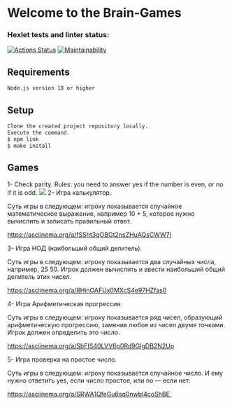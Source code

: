 # Welcome to the Brain-Games
### Hexlet tests and linter status:

[![Actions Status](https://github.com/ArtyomVolkov1/frontend-project-44/workflows/hexlet-check/badge.svg)](https://github.com/ArtyomVolkov1/frontend-project-44/actions)
[![Maintainability](https://api.codeclimate.com/v1/badges/41cff24387467efca866/maintainability)](https://codeclimate.com/github/ArtyomVolkov1/frontend-project-44/maintainability)

## Requirements
```bash
Node.js version 18 or higher
```

## Setup

```bash
Clone the created project repository locally. 
Execute the command.
$ npm link
$ make install
```
## Games

1- Check  parity.
    Rules: you need to answer yes if the number is even, or no if it is odd.
<a href="https://asciinema.org/a/553141" target="_blank"><img src="https://asciinema.org/a/553141.svg" /></a>
2- Игра калькулятор.

Суть игры в следующем: игроку показывается случайное математическое выражение, например 10 + 5, которое нужно вычислить и записать правильный ответ.

https://asciinema.org/a/fSSht3qOBGt2nsZHuAQsCWW7I

3- Игра НОД (наибольший общий делитель).

Суть игры в следующем: игроку показывается два случайных числа, например, 25 50. Игрок должен вычислить и ввести наибольший общий делитель этих чисел.

https://asciinema.org/a/8HinOAFUx0MXcS4e97HZfas0

4- Игра Арифметическая прогрессия.

Суть игры в следующем: игроку показывается ряд чисел, образующий арифметическую прогрессию, заменив любое из чисел двумя точками. Игрок должен определить это число.

https://asciinema.org/a/SbFIS40LVV6p0Rd9GIgDB2N2Up

5- Игра проверка на простое число.

Суть игры в следующем: игроку показывается случайное число. И ему нужно ответить yes, если число простое, или no — если нет:

https://asciinema.org/a/SRWA1QfeGu6sq0nwbl4coShBE`
